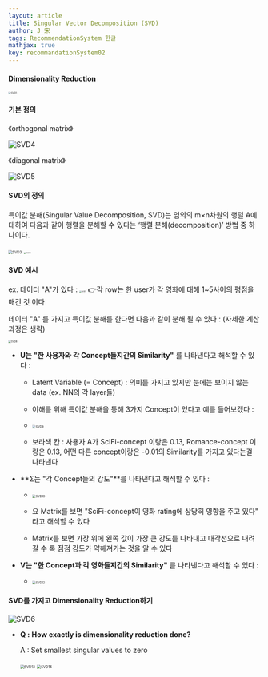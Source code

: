 ```yaml
---
layout: article
title: Singular Vector Decomposition (SVD) 
author: J_宋
tags: RecommendationSystem 한글
mathjax: true
key: recommandationSystem02
---
```




#### Dimensionality Reduction 

 <img src="/assets/images/推荐系统/pic/SVD1.png" alt="SVD1" style="zoom: 33%;" />



#### 기본 정의

《orthogonal matrix》

![SVD4](/assets/images/推荐系统/pic/SVD4.png)



《diagonal matrix》

![SVD5](/assets/images/推荐系统/pic/SVD5.png)



#### SVD의 정의 

특이값 분해(Singular Value Decomposition, SVD)는 임의의 m×n차원의 행렬 A에 대하여 다음과 같이 행렬을 분해할 수 있다는 ‘행렬 분해(decomposition)’ 방법 중 하나이다.

<img src="/assets/images/推荐系统/pic/SVD3.png" alt="SVD3" style="zoom: 50%;" />

<img src="/assets/images/推荐系统/pic/SVD11.png" alt="SVD11" style="zoom: 25%;" />



#### SVD 예시

ex.  데이터 "A"가 있다 :  <img src="/assets/images/推荐系统/pic/SVD7.png" alt="SVD7" style="zoom:25%;" /> 👉각 row는 한 user가 각 영화에 대해 1~5사이의 평점을 매긴 것 이다 



데이터 "A" 를 가지고 특이값 분해를 한다면 다음과 같이 분해 될 수 있다 : (자세한 계산과정은 생략)

<img src="/assets/images/推荐系统/pic/SVD8.png" alt="SVD8" style="zoom:33%;" />

- **U는 "한 사용자와 각 Concept들지간의 Similarity"** 를 나타낸다고 해석할 수 있다 :

  -  Latent Variable (= Concept) : 의미를 가지고 있지만 눈에는 보이지 않는 data (ex. NN의 각 layer들)

  - 이해를 위해 특이값 분해을 통해 3가지 Concept이 있다고 예를 들어보겠다 :

  - <img src="/assets/images/推荐系统/pic/SVD9.png" alt="SVD9" style="zoom:43%;" />

     

  - 보라색 칸 : 사용자 A가 SciFi-concept 이랑은 0.13, Romance-concept 이랑은 0.13, 어떤 다른 concept이랑은 -0.01의 Similarity를 가지고 있다는걸 나타낸다



- **Σ는 "각 Concept들의 강도"**를 나타낸다고 해석할 수 있다 : 

  - <img src="/assets/images/推荐系统/pic/SVD10.png" alt="SVD10" style="zoom:43%;" />

  - 요 Matrix를 보면 "SciFi-concept이 영화 rating에 상당히 영향을 주고 있다" 라고 해석할 수 있다

  - Matrix를 보면 가장 위에 왼쪽 값이 가장 큰 강도를 나타내고 대각선으로 내려갈 수 록 점점 강도가 약해져가는 것을 알 수 있다

    

- **V는 "한 Concept과 각 영화들지간의 Similarity"** 를 나타낸다고 해석할 수 있다 :

  - <img src="/assets/images/推荐系统/pic/SVD12.png" alt="SVD12" style="zoom:43%;" />





#### SVD를 가지고 Dimensionality Reduction하기 

![SVD6](/assets/images/推荐系统/pic/SVD6.png)



- **Q :** **How exactly is dimensionality reduction done?**

  A : Set smallest singular values to zero

   <img src="/assets/images/推荐系统/pic/SVD13.png" alt="SVD13" style="zoom:50%;" />

   <img src="/assets/images/推荐系统/pic/SVD14.png" alt="SVD14" style="zoom:50%;" />